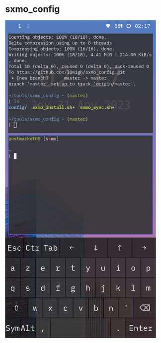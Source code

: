 # sxmo_config

![Screenshot](https://raw.githubusercontent.com/l0wigh/sxmo_config/master/screenshot.png)
